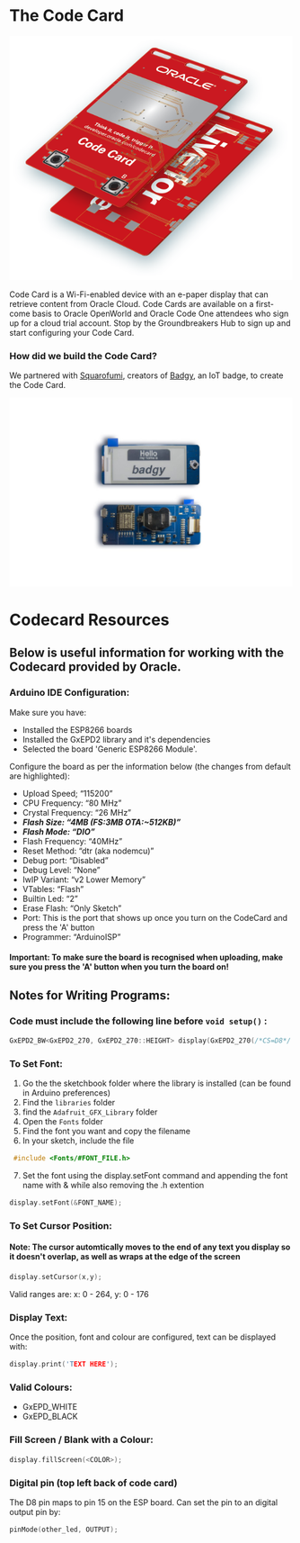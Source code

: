 # The Code Card
![](images/codecard.png)

Code Card is a Wi-Fi-enabled device with an e-paper display that can retrieve content from Oracle Cloud. Code Cards are available on a first-come basis to Oracle OpenWorld and Oracle Code One attendees who sign up for a cloud trial account. Stop by the Groundbreakers Hub to sign up and start configuring your Code Card.

### How did we build the Code Card?
We partnered with [Squarofumi](http://www.sqfmi.com/), creators of [Badgy](https://www.tindie.com/products/squarofumi/badgy-iot-badge/), an IoT badge, to create the Code Card.

![](images/badgy.jpg)

# Codecard Resources

## Below is useful information for working with the Codecard provided by Oracle. 

### Arduino IDE Configuration:

Make sure you have:
- Installed the ESP8266 boards 
- Installed the GxEPD2 library and it's dependencies
- Selected the board 'Generic ESP8266 Module'. 

Configure the board as per the information below (the changes from default are highlighted):
- Upload Speed; “115200”
- CPU Frequency: “80 MHz”
- Crystal Frequency: “26 MHz”
- **_Flash Size: “4MB (FS:3MB OTA:~512KB)”_**
- **_Flash Mode: “DIO”_**
- Flash Frequency: “40MHz”
- Reset Method: “dtr (aka nodemcu)”
- Debug port: “Disabled”
- Debug Level: “None”
- IwIP Variant: “v2 Lower Memory”
- VTables: “Flash”
- Builtin Led: “2”
- Erase Flash: “Only Sketch”
- Port: This is the port that shows up once you turn on the CodeCard and press the 'A' button
- Programmer: “ArduinoISP”  

#### Important: To make sure the board is recognised when uploading, make sure you press the 'A' button when you turn the board on!

## Notes for Writing Programs:

### Code must include the following line before ```void setup()``` :
```c++
GxEPD2_BW<GxEPD2_270, GxEPD2_270::HEIGHT> display(GxEPD2_270(/*CS=D8*/ 2, /*DC=D3*/ 0, /*RST=D4*/ 4, /*BUSY=D2*/ 5)); // 2.7" b/w 264x176
```

### To Set Font:
1. Go the the sketchbook folder where the library is installed (can be found in Arduino preferences)
2. Find the ```libraries``` folder
3. find the ```Adafruit_GFX_Library``` folder
4. Open the ```Fonts``` folder
5. Find the font you want and copy the filename
6. In your sketch, include the file 
```c++
 #include <Fonts/#FONT_FILE.h>
 ```
7. Set the font using the display.setFont command and appending the font name with & while also removing the .h extention 
```c++ 
display.setFont(&FONT_NAME);
```

### To Set Cursor Position:
#### Note: The cursor automtically moves to the end of any text you display so it doesn't overlap, as well as wraps at the edge of the screen

```c++
display.setCursor(x,y);
```
Valid ranges are: x: 0 - 264, y: 0 - 176

### Display Text:
Once the position, font and colour are configured, text can be displayed with:
```c++
display.print('TEXT HERE');
```

### Valid Colours:
- GxEPD_WHITE
- GxEPD_BLACK

### Fill Screen / Blank with a Colour:
```c++
display.fillScreen(<COLOR>);
```

### Digital pin (top left back of code card)

The D8 pin maps to pin 15 on the ESP board.
Can set the pin to an digital output pin by:
```c++
pinMode(other_led, OUTPUT);
```

